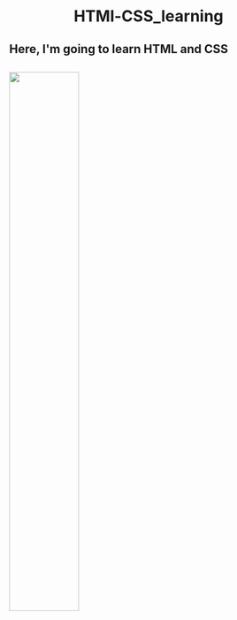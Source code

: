 <h1 align=center>HTMl-CSS_learning</h1>
<h2>Here, I'm going to learn HTML and CSS<h2>
<img src="https://user-images.githubusercontent.com/124801981/225980719-8d482b19-11ec-42e9-8353-d84338ae266f.jpg", width=50%>


